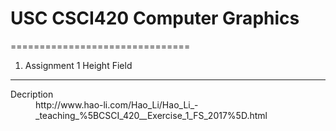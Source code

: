 # USC CSCI420 Computer Graphics
===============================

1. Assignment 1 Height Field
------------------------------

<dl>
	<dt>Decription</dt>
	<dd>http://www.hao-li.com/Hao_Li/Hao_Li_-_teaching_%5BCSCI_420__Exercise_1_FS_2017%5D.html</dd>
</dl>